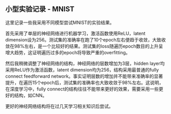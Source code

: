 ## 小型实验记录 - MNIST

这里记录一些我采用不同模型尝试MNIST的实验结果。

首先采用了单层的神经网络进行机器学习，激活函数使用ReLU，latent dimension设为256。测试集的准确率在跑了10个epoch左右便趋于收敛，大致收敛在98%左右，是一个比较好的结果。测试集的loss随遍历epoch数目的上升呈增大趋势，这证明遍历过多的epoch将导致严重的overfitting。

然后我稍微调整了神经网络的结构，神经网络的层数增加为3层，hidden layer均采用ReLU作为激活函数，latent dimension均为256，结构采用最普通的fully connect feedforward network。事实证明层数的增加并不能带来准确率的显著提升，在遍历15个epoch后，测试集的准确率也大致收敛于98%左右。这说明，在深度学习中，fully connect的结构往往不能带来更好的效果，需要采用一些更好的结构，如CNN。

更好的神经网络结构将在过几天学习相关知识后尝试。

